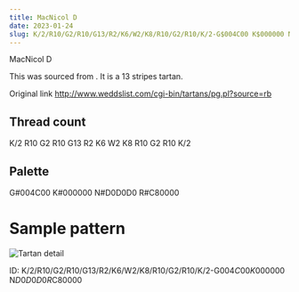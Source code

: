 ```yaml
---
title: MacNicol D
date: 2023-01-24
slug: K/2/R10/G2/R10/G13/R2/K6/W2/K8/R10/G2/R10/K/2-G$004C00 K$000000 N$D0D0D0 R$C80000
---
```

MacNicol D

This was sourced from <no value>.  It is a 13 stripes tartan.

Original link http://www.weddslist.com/cgi-bin/tartans/pg.pl?source=rb

## Thread count
K/2 R10 G2 R10 G13 R2 K6 W2 K8 R10 G2 R10 K/2

## Palette
G#004C00 K#000000 N#D0D0D0 R#C80000

# Sample pattern

![Tartan detail](tartan.png "K/2 R10 G2 R10 G13 R2 K6 W2 K8 R10 G2 R10 K/2 tartan")

ID: K/2/R10/G2/R10/G13/R2/K6/W2/K8/R10/G2/R10/K/2-G$004C00 K$000000 N$D0D0D0 R$C80000